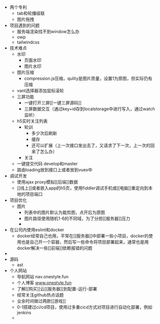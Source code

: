 - 两个专利
	- tab和轮播级联
	- 图片拖拽
- 项目遇到的问题
	- 服务端渲染找不到window怎么办
	- owp
	- tailwindcss
- 技术难点
	- 水印
		- 页面水印
		- 图片水印
	- 图片压缩
		- compression.js压缩，qulity是图片质量，设置1为原图，但实际仍有压缩
	- vant选择器添加鼠标滚轮
	- 三屏功能
		- 一键打开三屏[[一键三屏源码]]
		- 三屏数据交互（通过key+id存到localstorage中进行写入，通过watch监听）
	- h5实时关注列表
		- 轮训
			- 多少次后刷新
			- 缓存
			- 还可以扩展（上一次接口发出去了，又请求了下一次，上一次的回来了怎么办）
		- 关注
	- 一键提交代码 develop和master
	- 路由loading放到接口上或者放到vuex中
- 调试开发
	- 使用ajax proxy模拟[[后端]]数据
	- [[线上]]或者嵌入app的h5页，使用fiddler调试手机或[[电脑]]重定向到本地的项目端口
- 项目优化
	- 图片
		- 列表中的图片默认为裁剪图，点开后为原图
		- 图片路径使用随机1-6的不同域，为了分担[[服务器]]压力
		-
- 在公司内使用eslint和docker
	- docker经常自己也用，平常在[[服务器]]中部署一些小项目，docker的使用也是自己开一个容器，然后写一些命令将项目部署起来，通常也是用docker解决一些[[前端]]依赖报错的问题
-
- 源码
	- ast
- 个人网站
	- 导航网站 nav.onestyle.fun
	- 个人博客 www.onestyle.fun
	- 了解[[购买]]云[[服务器]]到配置-运行-部署
	- 经常关注github热点话题
	- 业余时间做过两款[[游戏]]
	- 0-1搭建过ci/cd项目，使用过多重cicd方式对项目进行自动化部署，例如jenkins
	-
